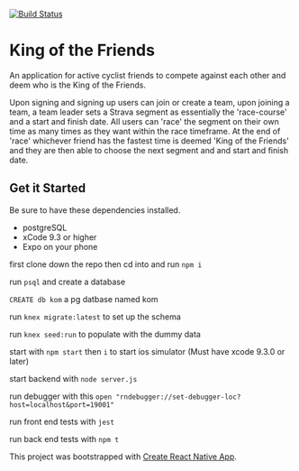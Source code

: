 [![Build Status](https://travis-ci.org/etcetera8/King-of-the-Friends.svg?branch=master)](https://travis-ci.org/etcetera8/King-of-the-Friends)

# King of the Friends

An application for active cyclist friends to compete against each other and deem who is the King of the Friends.

Upon signing and signing up users can join or create a team, upon joining a team, a team leader sets a Strava segment as essentially the 'race-course' and a start and finish date. All users can 'race' the segment on their own time as many times as they want within the race timeframe. At the end of 'race' whichever friend has the fastest time is deemed 'King of the Friends' and they are then able to choose the next segment and and start and finish date.


## Get it Started

Be sure to have these dependencies installed.
- postgreSQL
- xCode 9.3 or higher
- Expo on your phone

first clone down the repo then cd into and run ```npm i```

run ```psql``` and create a database

```CREATE db kom``` a pg datbase named kom

run ```knex migrate:latest``` to set up the schema

run ```knex seed:run``` to populate with the dummy data

start with ```npm start``` then ```i``` to start ios simulator (Must have xcode 9.3.0 or later)

start backend with ```node server.js```

run debugger with this ```open "rndebugger://set-debugger-loc?host=localhost&port=19001"```

run front end tests with ```jest```

run back end tests with ```npm t```

This project was bootstrapped with [Create React Native App](https://github.com/react-community/create-react-native-app).
